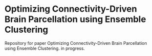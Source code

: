 # Optimizing Connectivity-Driven Brain Parcellation using Ensemble Clustering
Repository for paper Optimizing Connectivity-Driven Brain Parcellation using Ensemble Clustering.
in progress.
